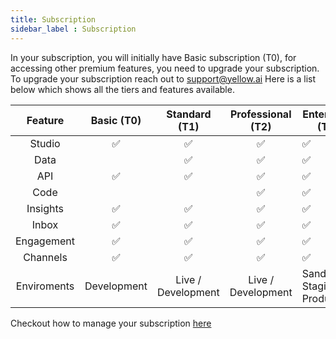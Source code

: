 ```yaml
---
title: Subscription
sidebar_label : Subscription
---
```

In your subscription, you will initially have Basic subscription (T0), for accessing other premium features, you need to upgrade your subscription.
To upgrade your subscription reach out to support@yellow.ai
Here is a list below which shows all the tiers and features available.

|   Feature   |  Basic (T0) |    Standard (T1)   |  Professional (T2) | Enterprise (T3)                |
|:-----------:|:-----------:|:------------------:|:------------------:|--------------------------------|
|    Studio   |      ✅      |          ✅         |          ✅         |                ✅               |
|     Data    |             |          ✅         |          ✅         |                ✅               |
|     API     |      ✅      |          ✅         |          ✅         |                ✅               |
|     Code    |             |                    |          ✅         |                ✅               |
|   Insights  |      ✅      |          ✅         |          ✅         |                ✅               |
|    Inbox    |      ✅      |          ✅         |          ✅         |                ✅               |
|  Engagement |      ✅      |          ✅         |          ✅         |                ✅               |
|   Channels  |      ✅      |          ✅         |          ✅         |                ✅               |
| Enviroments | Development | Live / Development | Live / Development | Sandbox / Staging / Production |


Checkout how to manage your subscription [here](./signup-post-bot-invite#managing-subscription)